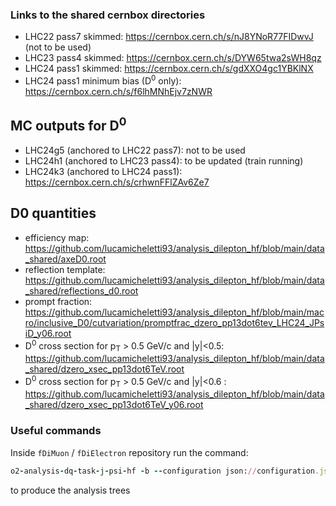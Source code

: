 ### Links to the shared cernbox directories
- LHC22 pass7 skimmed: https://cernbox.cern.ch/s/nJ8YNoR77FIDwvJ (not to be used)
- LHC23 pass4 skimmed: https://cernbox.cern.ch/s/DYW65twa2sWH8qz
- LHC24 pass1 skimmed: https://cernbox.cern.ch/s/gdXXO4gc1YBKlNX
- LHC24 pass1 minimum bias (D<sup>0</sup> only): https://cernbox.cern.ch/s/f6lhMNhEjv7zNWR

## MC outputs for D<sup>0</sup>
- LHC24g5 (anchored to LHC22 pass7): not to be used
- LHC24h1 (anchored to LHC23 pass4): to be updated (train running)
- LHC24k3 (anchored to LHC24 pass1): https://cernbox.cern.ch/s/crhwnFFlZAv6Ze7

## D0 quantities
- efficiency map: https://github.com/lucamicheletti93/analysis_dilepton_hf/blob/main/data_shared/axeD0.root
- reflection template: https://github.com/lucamicheletti93/analysis_dilepton_hf/blob/main/data_shared/reflections_d0.root
- prompt fraction: https://github.com/lucamicheletti93/analysis_dilepton_hf/blob/main/macro/inclusive_D0/cutvariation/promptfrac_dzero_pp13dot6tev_LHC24_JPsiD_y06.root
- D<sup>0</sup> cross section for p<sub>T</sub> > 0.5 GeV/c and |y|<0.5: https://github.com/lucamicheletti93/analysis_dilepton_hf/blob/main/data_shared/dzero_xsec_pp13dot6TeV.root
- D<sup>0</sup> cross section for p<sub>T</sub> > 0.5 GeV/c and |y|<0.6 : https://github.com/lucamicheletti93/analysis_dilepton_hf/blob/main/data_shared/dzero_xsec_pp13dot6TeV_y06.root

### Useful commands

Inside `fDiMuon` / `fDiElectron` repository run the command:
```ruby
o2-analysis-dq-task-j-psi-hf -b --configuration json://configuration.json --aod-file @input_data.txt --aod-writer-json OutputDirector.json
```
to produce the analysis trees
